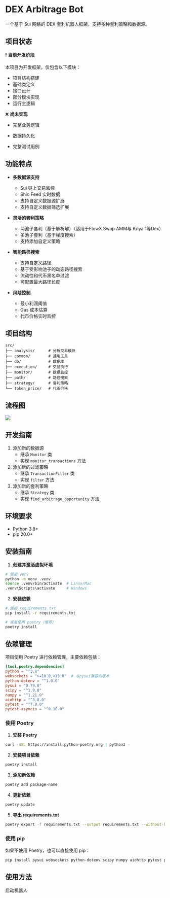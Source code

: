 # DEX Arbitrage Bot

一个基于 Sui 网络的 DEX 套利机器人框架，支持多种套利策略和数据源。



## 项目状态 

❗️ ****当前开发阶段****   

本项目为开发框架，仅包含以下模块：

- 项目结构搭建 
- 基础类定义 
- 接口设计
- 部分模块实现
- 运行主逻辑

❌ ****尚未实现****   

- 完整业务逻辑 

- 数据持久化 

- 完整测试用例

  

## 功能特点

- **多数据源支持**
  - Sui 链上交易监控
  - Shio Feed 实时数据
  - 支持自定义数据源扩展
  - 支持自定义数据筛选扩展

- **灵活的套利策略**
  - 两池子套利（基于解析解）（适用于FlowX Swap AMM与 Kriya 1等Dex）
  - 多池子套利（基于梯度搜索）
  - 支持添加自定义策略

- **智能路径搜索**
  - 支持自定义路径
  - 基于受影响池子的动态路径搜索
  - 流动性和代币黑名单过滤
  - 可配置最大路径长度

- **风险控制**
  - 最小利润阈值
  - Gas 成本估算
  - 代币价格实时监控

## 项目结构

```text
src/
├── analysis/      # 分析交易模块
├── common/        # 通用工具
├── db/            # 数据库
├── execution/     # 交易执行
├── monitor/       # 数据监控
├── path/          # 路径搜索
├── strategy/      # 套利策略
└── token_price/   # 代币价格
```



## 流程图

[![](https://mermaid.ink/img/pako:eNp9U8tu00AU_RVrugFpgmR7hRdITdw8dkhlxTgLJx43Fokd-SGoqi4qIUhR2wSFNkArWkrSAlKbVkI0SkL4Gc84_QscT6o6RMosrJl7zrn3-N6ZDVC0NAwksGar1RL3TFZMLlyOV2ABBdD9K7p7GRy-p3vnCmDwZC3z6LY58nvv_H6bfmwyQp5LJJ5wScRi479v6aBNPn3Px2QCWi0ZFpfGWJuyGYhNTTHnqo9vumT0OvhwTGuNePVkJE0hWm-Q-gGpt8ifa9Lcpdcn5KIRK5eKeDJieehxh26PZg3JSfSA_SPpNx8yS3IMjgIriHRapPaDpckvchxcHAT7HVJ7Q7_MOF6JEqV55PfazCZj5ucoAqKnXdI_o42j4NfpHCvNR7TM1BI96vvDz3FcYPgik2w-dPt8_HUnbjITSbM8yqiOP7wKLluxxFk-AkU0qfr77Pbnzri7FcfFSJ1DLC-rsbBX_uCGngzn79ZT5A--kd4Ww8MZ-6PDydS4xKPIwT0zx-Y1f4eKZdVxZKxzVduoqPY6pxvlsrSkP9ah49rWCywtiaI43SdeGppbkoTqq__EDi5apnYvLxQWyPkZefhA4LIAZZiBuTsTcTgJUzDNw7QAszzMhl_xvhqAoILtimpo4cvcmKgU4JZwBStACrca1lWv7E46thlSVc-1VtfNIpBc28MQ2Ja3VgKSrpad8ORVNdXFsqGGTa_cUaqq-dyypsfNf5Ozibo?type=png)](https://mermaid-js.github.io/mermaid-live-editor/edit#pako:eNp9U8tu00AU_RVrugFpgmR7hRdITdw8dkhlxTgLJx43Fokd-SGoqi4qIUhR2wSFNkArWkrSAlKbVkI0SkL4Gc84_QscT6o6RMosrJl7zrn3-N6ZDVC0NAwksGar1RL3TFZMLlyOV2ABBdD9K7p7GRy-p3vnCmDwZC3z6LY58nvv_H6bfmwyQp5LJJ5wScRi479v6aBNPn3Px2QCWi0ZFpfGWJuyGYhNTTHnqo9vumT0OvhwTGuNePVkJE0hWm-Q-gGpt8ifa9Lcpdcn5KIRK5eKeDJieehxh26PZg3JSfSA_SPpNx8yS3IMjgIriHRapPaDpckvchxcHAT7HVJ7Q7_MOF6JEqV55PfazCZj5ucoAqKnXdI_o42j4NfpHCvNR7TM1BI96vvDz3FcYPgik2w-dPt8_HUnbjITSbM8yqiOP7wKLluxxFk-AkU0qfr77Pbnzri7FcfFSJ1DLC-rsbBX_uCGngzn79ZT5A--kd4Ww8MZ-6PDydS4xKPIwT0zx-Y1f4eKZdVxZKxzVduoqPY6pxvlsrSkP9ah49rWCywtiaI43SdeGppbkoTqq__EDi5apnYvLxQWyPkZefhA4LIAZZiBuTsTcTgJUzDNw7QAszzMhl_xvhqAoILtimpo4cvcmKgU4JZwBStACrca1lWv7E46thlSVc-1VtfNIpBc28MQ2Ja3VgKSrpad8ORVNdXFsqGGTa_cUaqq-dyypsfNf5Ozibo)


## 开发指南

1. 添加新的数据源
   - 继承 `Monitor` 类
   - 实现 `monitor_transactions` 方法
2. 添加新的过滤策略
   - 继承 `TransactionFilter` 类
   - 实现 `filter` 方法
3. 添加新的套利策略
   - 继承 `Strategy` 类
   - 实现 `find_arbitrage_opportunity` 方法



## 环境要求

- Python 3.8+
- pip 20.0+

## 安装指南

1. **创建并激活虚拟环境**

```bash
# 使用 venv
python -m venv .venv
source .venv/bin/activate  # Linux/Mac
.venv\Scripts\activate     # Windows
```

2. **安装依赖**

```bash
# 使用 requirements.txt
pip install -r requirements.txt

# 或者使用 poetry（推荐）
poetry install
```


## 依赖管理

项目使用 Poetry 进行依赖管理，主要依赖包括：

```toml
[tool.poetry.dependencies]
python = "^3.8"
websockets = ">=10.0,<13.0"  # 与pysui兼容的版本
python-dotenv = "^1.0.0"
pysui = "0.79.0" 
scipy = "^1.9.0"
numpy = "^1.21.0"
aiohttp = "^3.8.0"
pytest = "^7.0.0"
pytest-asyncio = "^0.18.0"
```

### 使用 Poetry

1. **安装 Poetry**
```bash
curl -sSL https://install.python-poetry.org | python3 -
```

2. **安装项目依赖**
```bash
poetry install
```

3. **添加新依赖**
```bash
poetry add package-name
```

4. **更新依赖**
```bash
poetry update
```

5. **导出 requirements.txt**
```bash
poetry export -f requirements.txt --output requirements.txt --without-hashes
```

### 使用 pip

如果不使用 Poetry，也可以直接使用 pip：

```bash
pip install pysui websockets python-dotenv scipy numpy aiohttp pytest pytest-asyncio
```

## 使用方法

启动机器人

```